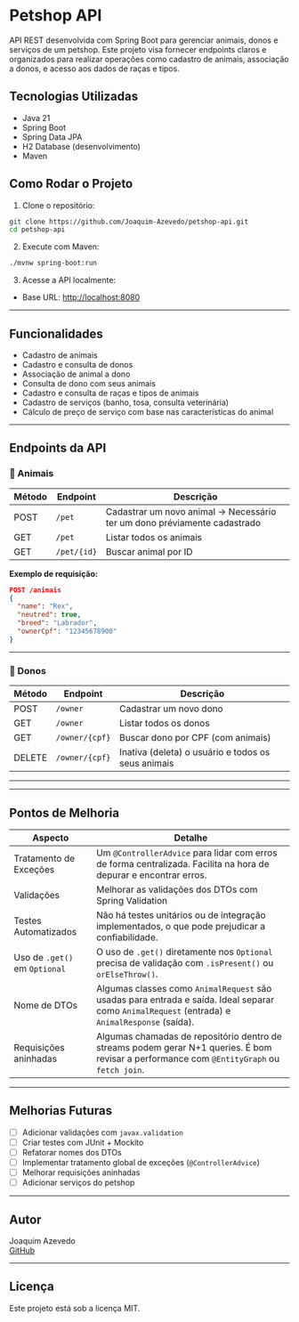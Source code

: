 # Petshop API

API REST desenvolvida com Spring Boot para gerenciar animais, donos e serviços de um petshop. Este projeto visa fornecer endpoints claros e organizados para realizar operações como cadastro de animais, associação a donos, e acesso aos dados de raças e tipos.

## Tecnologias Utilizadas

- Java 21
- Spring Boot
- Spring Data JPA
- H2 Database (desenvolvimento)
- Maven

## Como Rodar o Projeto

1. Clone o repositório:

```bash
git clone https://github.com/Joaquim-Azevedo/petshop-api.git
cd petshop-api
```

2. Execute com Maven:

```bash
./mvnw spring-boot:run
```

3. Acesse a API localmente:

- Base URL: [http://localhost:8080](http://localhost:8080)

---

## Funcionalidades

- Cadastro de animais
- Cadastro e consulta de donos
- Associação de animal a dono
- Consulta de dono com seus animais
- Cadastro e consulta de raças e tipos de animais
- Cadastro de serviços (banho, tosa, consulta veterinária)
- Cálculo de preço de serviço com base nas características do animal

---

## Endpoints da API

### 🐾 Animais

| Método | Endpoint    | Descrição                                                                 |
| ------ | ----------- | ------------------------------------------------------------------------- |
| POST   | `/pet`      | Cadastrar um novo animal -> Necessário ter um dono préviamente cadastrado |
| GET    | `/pet`      | Listar todos os animais                                                   |
| GET    | `/pet/{id}` | Buscar animal por ID                                                      |

**Exemplo de requisição:**

```json
POST /animais
{
  "name": "Rex",
  "neutred": true,
  "breed": "Labrador",
  "ownerCpf": "12345678900"
}
```

---

### 👤 Donos

| Método | Endpoint       | Descrição                                          |
| ------ | -------------- | -------------------------------------------------- |
| POST   | `/owner`       | Cadastrar um novo dono                             |
| GET    | `/owner`       | Listar todos os donos                              |
| GET    | `/owner/{cpf}` | Buscar dono por CPF (com animais)                  |
| DELETE | `/owner/{cpf}` | Inativa (deleta) o usuário e todos os seus animais |

---

---

## Pontos de Melhoria

| Aspecto                       | Detalhe                                                                                                                                        |
| ----------------------------- | ---------------------------------------------------------------------------------------------------------------------------------------------- |
| Tratamento de Exceções        | Um `@ControllerAdvice` para lidar com erros de forma centralizada. Facilita na hora de depurar e encontrar erros.                              |
| Validações                    | Melhorar as validações dos DTOs com Spring Validation                                                                                          |
| Testes Automatizados          | Não há testes unitários ou de integração implementados, o que pode prejudicar a confiabilidade.                                                |
| Uso de `.get()` em `Optional` | O uso de `.get()` diretamente nos `Optional` precisa de validação com `.isPresent()` ou `orElseThrow()`.                                       |
| Nome de DTOs                  | Algumas classes como `AnimalRequest` são usadas para entrada e saída. Ideal separar como `AnimalRequest` (entrada) e `AnimalResponse` (saída). |
| Requisições aninhadas         | Algumas chamadas de repositório dentro de streams podem gerar N+1 queries. É bom revisar a performance com `@EntityGraph` ou `fetch join`.     |

---

## Melhorias Futuras

- [ ] Adicionar validações com `javax.validation`
- [ ] Criar testes com JUnit + Mockito
- [ ] Refatorar nomes dos DTOs
- [ ] Implementar tratamento global de exceções (`@ControllerAdvice`)
- [ ] Melhorar requisições aninhadas
- [ ] Adicionar serviços do petshop

---

## Autor

Joaquim Azevedo  
[GitHub](https://github.com/Joaquim-Azevedo)

---

## Licença

Este projeto está sob a licença MIT.
